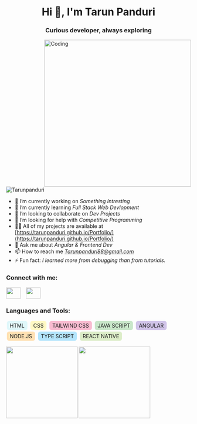 
<h1 align="center">Hi 👋, I'm Tarun Panduri</h1>
<h3 align="center">Curious developer, always exploring</h3>
<img align="right" alt="Coding" width="400" src="https://cdn.dribbble.com/users/1162077/screenshots/3848914/programmer.gif">

<p align="left"> 
  <img src="https://komarev.com/ghpvc/?username=Tarunpanduri&label=Profile%20views&color=0e75b6&style=flat" alt="Tarunpanduri" /> 
</p>

- 🔭 I’m currently working on *Something Intresting*
- 🌱 I’m currently learning *Full Stack Web Devlopment*
- 👯 I’m looking to collaborate on *Dev Projects*
- 🤝 I’m looking for help with *Competitive Programming*
- 👨‍💻 All of my projects are available at [https://tarunpanduri.github.io/Portfolio/](https://tarunpanduri.github.io/Portfolio/)
- 💬 Ask me about *Angular & Frontend Dev*
- 📫 How to reach me *Tarunpanduri88@gmail.com*
- ⚡ Fun fact: *I learned more from debugging than from tutorials.*

</p>
<p>
<h3 align="left">Connect with me:</h3>
<p align="left">
<a href="linkedin.com/in/tarun-panduri" target="blank"><img align="center" src="https://raw.githubusercontent.com/rahuldkjain/github-profile-readme-generator/master/src/images/icons/Social/linked-in-alt.svg" height="30" width="40" style="object-fit: contain; margin-right:10px" /></a>
<a href="https://www.instagram.com/tarun._.panduri?igsh=MTBlemg3Znc0azd2cw%3D%3D&utm_source=qr" target="blank"><img align="center" src="https://raw.githubusercontent.com/rahuldkjain/github-profile-readme-generator/master/src/images/icons/Social/instagram.svg" height="30" width="40" style="object-fit: contain;" /></a>
</p>

<h3 align="left">Languages and Tools:</h3>
<p align="left">
  <span style="padding:4px 8px; margin:2px; background-color:#E0F7FA; border-radius:6px; display:inline-block;">HTML</span> <span style="padding:4px 8px; margin:2px; background-color:#FFF9C4; border-radius:6px; display:inline-block;">CSS</span> <span style="padding:4px 8px; margin:2px; background-color:#F8BBD0; border-radius:6px; display:inline-block;">TAILWIND CSS</span> <span style="padding:4px 8px; margin:2px; background-color:#C8E6C9; border-radius:6px; display:inline-block;">JAVA SCRIPT</span> <span style="padding:4px 8px; margin:2px; background-color:#D1C4E9; border-radius:6px; display:inline-block;">ANGULAR</span> <span style="padding:4px 8px; margin:2px; background-color:#FFE0B2; border-radius:6px; display:inline-block;">NODE.JS</span> <span style="padding:4px 8px; margin:2px; background-color:#B3E5FC; border-radius:6px; display:inline-block;">TYPE SCRIPT</span> <span style="padding:4px 8px; margin:2px; background-color:#DCEDC8; border-radius:6px; display:inline-block;">REACT NATIVE</span>
</p>

<p><img height="195" style="margin-bottom:10px; " align="left" src="https://github-readme-stats.vercel.app/api/top-langs?username=Tarunpanduri&show_icons=true&locale=en&layout=compact" /></p>
<p><img height="195" align="center" src="https://github-readme-streak-stats.herokuapp.com/?user=Tarunpanduri&" /></p>

